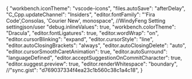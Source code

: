 {
    "workbench.iconTheme": "vscode-icons",
    "files.autoSave": "afterDelay",
    "C_Cpp.updateChannel": "Insiders",
    "editor.fontFamily": "'Fira Code',Consolas, 'Courier New', monospace",
    //WindyFeng Setting settingjson/user
    "debug.inlineValues": true,
    "workbench.colorTheme": "Dracula",
    "editor.fontLigatures": true,
    "editor.wordWrap": "on",
    "editor.cursorBlinking": "expand",
    "editor.cursorStyle": "line",
    "editor.autoClosingBrackets": "always",
    "editor.autoClosingDelete": "auto",
    "editor.cursorSmoothCaretAnimation": true,
    "editor.autoSurround": "languageDefined",
    "editor.acceptSuggestionOnCommitCharacter": true,
    "editor.suggest.preview": true,
    "editor.renderWhitespace": "boundary",
    //"sync.gist": "d769037334f4ea23c1b560c38c1a4c18",
}
